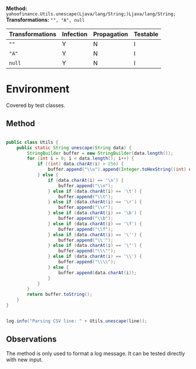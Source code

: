 **Method:** `yahoofinance.Utils.unescape(Ljava/lang/String;)Ljava/lang/String;`
**Transformations:** `"", "A", null`

| Transformations | Infection | Propagation | Testable |
|-----------------|-----------|-------------|----------|
| `""`            | Y         | N           | I        |
| `"A"`           | Y         | N           | I        |
| `null`          | Y         | N           | I        |

# Environment

Covered by  test classes.

## Method

```Java

public class Utils {
    public static String unescape(String data) {
        StringBuilder buffer = new StringBuilder(data.length());
        for (int i = 0; i < data.length(); i++) {
            if ((int) data.charAt(i) > 256) {
                buffer.append("\\u").append(Integer.toHexString((int) data.charAt(i)));
            } else {
                if (data.charAt(i) == '\n') {
                    buffer.append("\\n");
                } else if (data.charAt(i) == '\t') {
                    buffer.append("\\t");
                } else if (data.charAt(i) == '\r') {
                    buffer.append("\\r");
                } else if (data.charAt(i) == '\b') {
                    buffer.append("\\b");
                } else if (data.charAt(i) == '\f') {
                    buffer.append("\\f");
                } else if (data.charAt(i) == '\'') {
                    buffer.append("\\'");
                } else if (data.charAt(i) == '\"') {
                    buffer.append("\\\"");
                } else if (data.charAt(i) == '\\') {
                    buffer.append("\\\\");
                } else {
                    buffer.append(data.charAt(i));
                }
            }
        }
        return buffer.toString();
    }
}

```
```Java

log.info("Parsing CSV line: " + Utils.unescape(line));

```

## Observations
The method is only used to format a log message. It can be tested directly with
new input.

